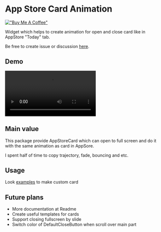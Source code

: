<!--
This README describes the package. If you publish this package to pub.dev,
this README's contents appear on the landing page for your package.

For information about how to write a good package README, see the guide for
[writing package pages](https://dart.dev/guides/libraries/writing-package-pages).

For general information about developing packages, see the Dart guide for
[creating packages](https://dart.dev/guides/libraries/create-library-packages)
and the Flutter guide for
[developing packages and plugins](https://flutter.dev/developing-packages).
-->
# App Store Card Animation

[!["Buy Me A Coffee"](https://www.buymeacoffee.com/assets/img/custom_images/orange_img.png)](https://www.buymeacoffee.com/britov)

Widget which helps to create animation for open and close card like in AppStore "Today" tab.

Be free to create issue or discussion [here](https://github.com/britov/app_store_card_animation/issues).

## Demo

![](docs/demo/short-example.mp4)

## Main value

This package provide AppStoreCard which can open to full screen and do it with the same animation as card in AppSore. 

I spent half of time to copy trajectory, fade, bouncing and etc.

## Usage

Look [examples](`/example`) to make custom card

## Future plans

- More documentation at Readme
- Create useful templates for cards
- Support closing fullscreen by slide
- Switch color of DefaultCloseButton when scroll over main part
